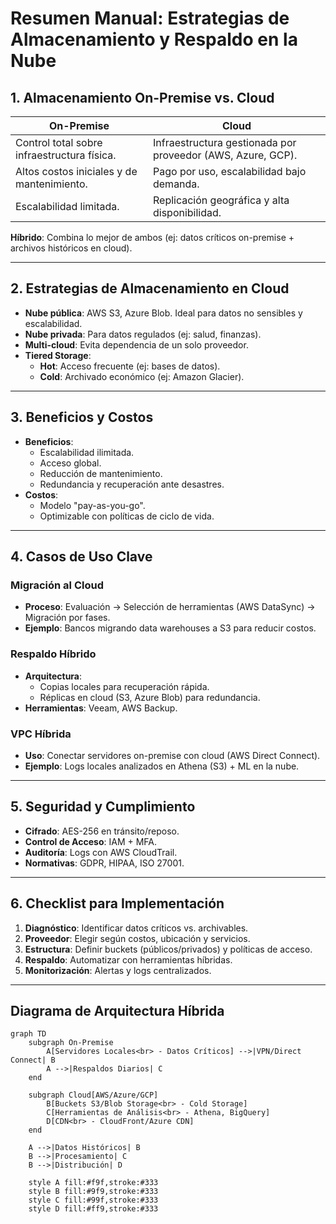 # Resumen Manual: Estrategias de Almacenamiento y Respaldo en la Nube  

## **1. Almacenamiento On-Premise vs. Cloud**  
| **On-Premise** | **Cloud** |  
|----------------|----------|  
| Control total sobre infraestructura física. | Infraestructura gestionada por proveedor (AWS, Azure, GCP). |  
| Altos costos iniciales y de mantenimiento. | Pago por uso, escalabilidad bajo demanda. |  
| Escalabilidad limitada. | Replicación geográfica y alta disponibilidad. |  

**Híbrido**: Combina lo mejor de ambos (ej: datos críticos on-premise + archivos históricos en cloud).  

---

## **2. Estrategias de Almacenamiento en Cloud**  
- **Nube pública**: AWS S3, Azure Blob. Ideal para datos no sensibles y escalabilidad.  
- **Nube privada**: Para datos regulados (ej: salud, finanzas).  
- **Multi-cloud**: Evita dependencia de un solo proveedor.  
- **Tiered Storage**:  
  - **Hot**: Acceso frecuente (ej: bases de datos).  
  - **Cold**: Archivado económico (ej: Amazon Glacier).  

---

## **3. Beneficios y Costos**  
- **Beneficios**:  
  - Escalabilidad ilimitada.  
  - Acceso global.  
  - Reducción de mantenimiento.  
  - Redundancia y recuperación ante desastres.  
- **Costos**:  
  - Modelo "pay-as-you-go".  
  - Optimizable con políticas de ciclo de vida.  

---

## **4. Casos de Uso Clave**  
### **Migración al Cloud**  
- **Proceso**: Evaluación → Selección de herramientas (AWS DataSync) → Migración por fases.  
- **Ejemplo**: Bancos migrando data warehouses a S3 para reducir costos.  

### **Respaldo Híbrido**  
- **Arquitectura**:  
  - Copias locales para recuperación rápida.  
  - Réplicas en cloud (S3, Azure Blob) para redundancia.  
- **Herramientas**: Veeam, AWS Backup.  

### **VPC Híbrida**  
- **Uso**: Conectar servidores on-premise con cloud (AWS Direct Connect).  
- **Ejemplo**: Logs locales analizados en Athena (S3) + ML en la nube.  

---

## **5. Seguridad y Cumplimiento**  
- **Cifrado**: AES-256 en tránsito/reposo.  
- **Control de Acceso**: IAM + MFA.  
- **Auditoría**: Logs con AWS CloudTrail.  
- **Normativas**: GDPR, HIPAA, ISO 27001.  

---

## **6. Checklist para Implementación**  
1. **Diagnóstico**: Identificar datos críticos vs. archivables.  
2. **Proveedor**: Elegir según costos, ubicación y servicios.  
3. **Estructura**: Definir buckets (públicos/privados) y políticas de acceso.  
4. **Respaldo**: Automatizar con herramientas híbridas.  
5. **Monitorización**: Alertas y logs centralizados.  

---

## **Diagrama de Arquitectura Híbrida**  

```mermaid
graph TD
    subgraph On-Premise
        A[Servidores Locales<br> - Datos Críticos] -->|VPN/Direct Connect| B
        A -->|Respaldos Diarios| C
    end

    subgraph Cloud[AWS/Azure/GCP]
        B[Buckets S3/Blob Storage<br> - Cold Storage]
        C[Herramientas de Análisis<br> - Athena, BigQuery]
        D[CDN<br> - CloudFront/Azure CDN]
    end

    A -->|Datos Históricos| B
    B -->|Procesamiento| C
    B -->|Distribución| D

    style A fill:#f9f,stroke:#333
    style B fill:#9f9,stroke:#333
    style C fill:#99f,stroke:#333
    style D fill:#ff9,stroke:#333
```